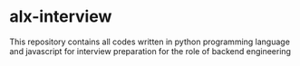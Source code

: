 # alx-interview

This repository contains all codes written in  python programming language and javascript for interview preparation for the role of backend engineering